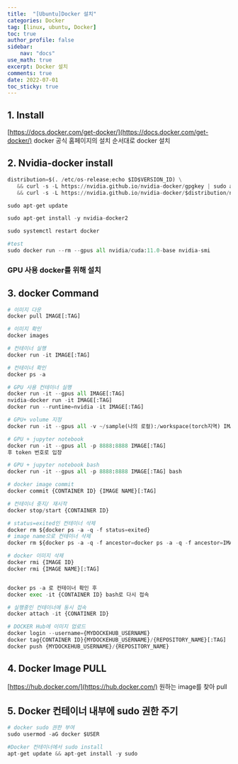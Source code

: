 ```yaml
---
title:  "[Ubuntu]Docker 설치"
categories: Docker
tag: [linux, ubuntu, Docker]
toc: true
author_profile: false
sidebar:
    nav: "docs"
use_math: true
excerpt: Docker 설치
comments: true
date: 2022-07-01
toc_sticky: true
---
```



## 1. Install

[https://docs.docker.com/get-docker/](https://docs.docker.com/get-docker/)
docker 공식 홈페이지의 설치 순서대로 docker 설치


## 2. Nvidia-docker install
```python
distribution=$(. /etc/os-release;echo $ID$VERSION_ID) \
   && curl -s -L https://nvidia.github.io/nvidia-docker/gpgkey | sudo apt-key add - \
   && curl -s -L https://nvidia.github.io/nvidia-docker/$distribution/nvidia-docker.list | sudo tee /etc/apt/sources.list.d/nvidia-docker.list

sudo apt-get update

sudo apt-get install -y nvidia-docker2

sudo systemctl restart docker

#test
sudo docker run --rm --gpus all nvidia/cuda:11.0-base nvidia-smi
```
### GPU 사용 docker를 위해 설치


## 3. docker Command

```python
# 이미지 다운
docker pull IMAGE[:TAG]

# 이미지 확인
docker images

# 컨테이너 실행
docker run -it IMAGE[:TAG]

# 컨테이너 확인
docker ps -a

# GPU 사용 컨테이너 실행
docker run -it --gpus all IMAGE[:TAG]
nvidia-docker run -it IMAGE[:TAG]
docker run --runtime=nvidia -it IMAGE[:TAG]

# GPU+ volume 지정
docker run -it --gpus all -v ~/sample(나의 로컬):/workspace(torch지역) IMAGE[:TAG]

# GPU + jupyter notebook
docker run -it --gpus all -p 8888:8888 IMAGE[:TAG]
후 token 번호로 입장

# GPU + jupyter notebook bash
docker run -it --gpus all -p 8888:8888 IMAGE[:TAG] bash

```

```python
# docker image commit
docker commit {CONTAINER ID} {IMAGE NAME}[:TAG]

# 컨테이너 중지/ 재시작
docker stop/start {CONTAINER ID}

# status=exited인 컨테이너 삭제
docker rm ${docker ps -a -q -f status=exited}
# image name으로 컨테이너 삭제
docker rm ${docker ps -a -q -f ancestor=docker ps -a -q -f ancestor=IMAGE NAME

# docker 이미지 삭제
docker rmi {IMAGE ID}
docker rmi {IMAGE NAME}[:TAG]


docker ps -a 로 컨테이너 확인 후
docker exec -it {CONTAINER ID} bash로 다시 접속

# 실행중인 컨테이너에 동시 접속
docker attach -it {CONATINER ID}

# DOCKER Hub에 이미지 업로드
docker login --username={MYDOCKEHUB_USERNAME}
docker tag{CONTAINER ID}{MYDOCKEHUB_USERNAME}/{REPOSITORY_NAME}[:TAG]
docker push {MYDOCKEHUB_USERNAME}/{REPOSITORY_NAME}

```


## 4. Docker Image PULL

[https://hub.docker.com/](https://hub.docker.com/)
원하는 image를 찾아 pull


## 5. Docker 컨테이너 내부에 sudo 권한 주기
```python
# docker sudo 권한 부여
sudo usermod -aG docker $USER

#Docker 컨테이너에서 sudo install
apt-get update && apt-get install -y sudo

```